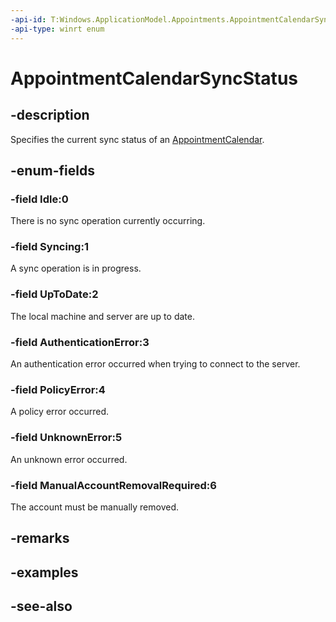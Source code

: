 ```yaml
---
-api-id: T:Windows.ApplicationModel.Appointments.AppointmentCalendarSyncStatus
-api-type: winrt enum
---
```


<!-- Enumeration syntax
public enum Windows.ApplicationModel.Appointments.AppointmentCalendarSyncStatus : int
-->

# AppointmentCalendarSyncStatus

## -description
Specifies the current sync status of an [AppointmentCalendar](appointmentcalendar.md).

## -enum-fields
### -field Idle:0
There is no sync operation currently occurring.

### -field Syncing:1
A sync operation is in progress.

### -field UpToDate:2
The local machine and server are up to date.

### -field AuthenticationError:3
An authentication error occurred when trying to connect to the server.

### -field PolicyError:4
A policy error occurred.

### -field UnknownError:5
An unknown error occurred.

### -field ManualAccountRemovalRequired:6
The account must be manually removed.


## -remarks

## -examples

## -see-also